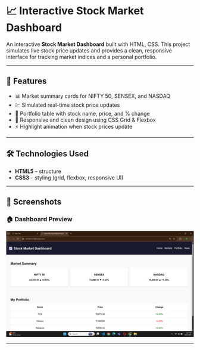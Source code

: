 # 📈 Interactive Stock Market Dashboard

An interactive **Stock Market Dashboard** built with HTML, CSS.
This project simulates live stock price updates and provides a clean, responsive interface for tracking market indices and a personal portfolio.

---

## 🌟 Features
- 📊 Market summary cards for NIFTY 50, SENSEX, and NASDAQ
- 💹 Simulated real-time stock price updates
- 📑 Portfolio table with stock name, price, and % change
- 🎨 Responsive and clean design using CSS Grid & Flexbox
- ⚡ Highlight animation when stock prices update

---

## 🛠️ Technologies Used
- **HTML5** – structure  
- **CSS3** – styling (grid, flexbox, responsive UI)


---

## 📸 Screenshots

### 🏠 Dashboard Preview  
![Dashboard Preview](output.png)

---




